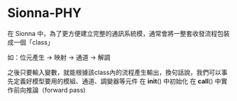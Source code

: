 # Sionna-PHY
在 Sionna 中，為了更方便建立完整的通訊系統模，通常會將一整套收發流程包裝成一個「class」

如：位元產生 → 映射 → 通道 → 解調

之後只要輸入變數，就能根據該class內的流程產生輸出，換句話說，我們可以事先定義好模型要用的模組、通道、調變器等元件
在 __init__() 中初始化
在 __call__() 中實作前向推論（forward pass)
